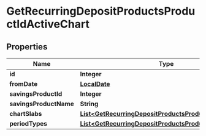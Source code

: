 # GetRecurringDepositProductsProductIdActiveChart

## Properties
Name | Type | Description | Notes
------------ | ------------- | ------------- | -------------
**id** | **Integer** |  |  [optional]
**fromDate** | [**LocalDate**](LocalDate.md) |  |  [optional]
**savingsProductId** | **Integer** |  |  [optional]
**savingsProductName** | **String** |  |  [optional]
**chartSlabs** | [**List&lt;GetRecurringDepositProductsProductIdChartSlabs&gt;**](GetRecurringDepositProductsProductIdChartSlabs.md) |  |  [optional]
**periodTypes** | [**List&lt;GetRecurringDepositProductsProductIdPeriodType&gt;**](GetRecurringDepositProductsProductIdPeriodType.md) |  |  [optional]

